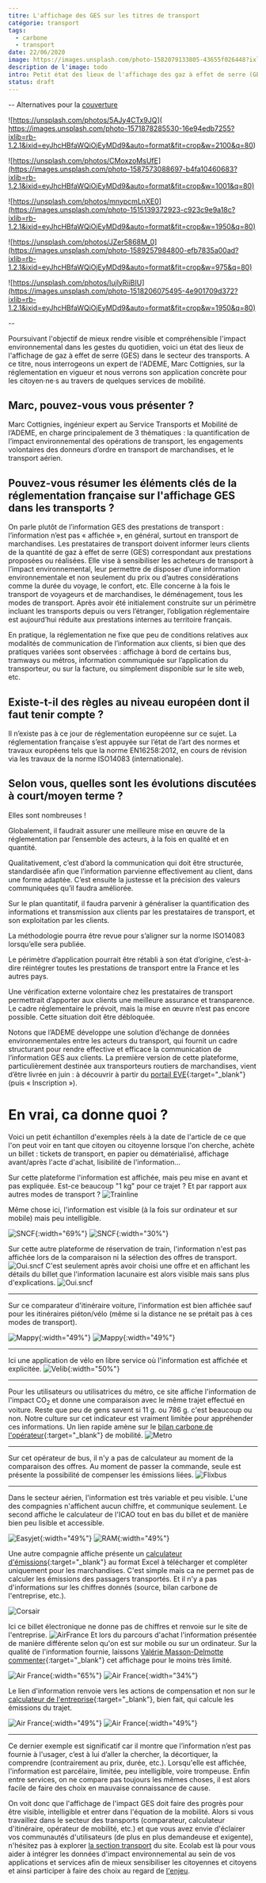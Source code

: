 ```yaml
---
titre: L'affichage des GES sur les titres de transport
catégorie: transport
tags:
  - carbone
  - transport
date: 22/06/2020
image: https://images.unsplash.com/photo-1582079133805-43655f026448?ixlib=rb-1.2.1&ixid=eyJhcHBfaWQiOjEyMDd9&auto=format&fit=crop&w=1950&q=80
description de l'image: todo
intro: Petit état des lieux de l'affichage des gaz à effet de serre (GES) sur les cartes, titres et justificatifs de transport…
status: draft
---
```


--
Alternatives pour la [couverture](https://unsplash.com/photos/2cE7CmFsMHQ)

![https://unsplash.com/photos/5AJy4CTx9JQ](
https://images.unsplash.com/photo-1571878285530-16e94edb7255?ixlib=rb-1.2.1&ixid=eyJhcHBfaWQiOjEyMDd9&auto=format&fit=crop&w=2100&q=80)

![https://unsplash.com/photos/CMoxzoMsUfE](https://images.unsplash.com/photo-1587573088697-b4fa10460683?ixlib=rb-1.2.1&ixid=eyJhcHBfaWQiOjEyMDd9&auto=format&fit=crop&w=1001&q=80)

![https://unsplash.com/photos/mnypcmLnXE0](https://images.unsplash.com/photo-1515139372923-c923c9e9a18c?ixlib=rb-1.2.1&ixid=eyJhcHBfaWQiOjEyMDd9&auto=format&fit=crop&w=1950&q=80)

![https://unsplash.com/photos/JZer5868M_0](https://images.unsplash.com/photo-1589257984800-efb7835a00ad?ixlib=rb-1.2.1&ixid=eyJhcHBfaWQiOjEyMDd9&auto=format&fit=crop&w=975&q=80)

![https://unsplash.com/photos/lujlyRiiBIU](https://images.unsplash.com/photo-1518206075495-4e901709d372?ixlib=rb-1.2.1&ixid=eyJhcHBfaWQiOjEyMDd9&auto=format&fit=crop&w=1950&q=80)

--


Poursuivant l'objectif de mieux rendre visible et compréhensible l'impact environnemental dans les gestes du quotidien, voici un état des lieux de l'affichage de gaz à effet de serre (GES) dans le secteur des transports. A ce titre, nous interrogeons un expert de l'ADEME, Marc Cottignies, sur la réglementation en vigueur et nous verrons son application concrète pour les citoyen·ne·s au travers de quelques services de mobilité.

## Marc, pouvez-vous vous présenter ?

Marc Cottignies, ingénieur expert au Service Transports et Mobilité de l’ADEME, en charge principalement de 3 thématiques : la quantification de l’impact environnemental des opérations de transport, les engagements volontaires des donneurs d’ordre en transport de marchandises, et le transport aérien.

## Pouvez-vous résumer les éléments clés de la réglementation française sur l'affichage GES dans les transports ?

On parle plutôt de l’information GES des prestations de transport : l’information n’est pas « affichée », en général, surtout en transport de marchandises.
Les prestataires de transport doivent informer leurs clients de la quantité de gaz à effet de serre (GES) correspondant aux prestations proposées ou réalisées.
Elle vise à sensibiliser les acheteurs de transport à l’impact environnemental, leur permettre de disposer d’une information environnementale et non seulement du prix ou d’autres considérations comme la durée du voyage, le confort, etc.
Elle concerne à la fois le transport de voyageurs et de marchandises, le déménagement, tous les modes de transport.
Après avoir été initialement construite sur un périmètre incluant les transports depuis ou vers l’étranger, l’obligation réglementaire est aujourd’hui réduite aux prestations internes au territoire français.

En pratique, la réglementation ne fixe que peu de conditions relatives aux modalités de communication de l’information aux clients, si bien que des pratiques variées sont observées : affichage à bord de certains bus, tramways ou métros, information communiquée sur l’application du transporteur, ou sur la facture, ou simplement disponible sur le site web, etc.

## Existe-t-il des règles au niveau européen dont il faut tenir compte ?

Il n’existe pas à ce jour de réglementation européenne sur ce sujet.
La réglementation française s’est appuyée sur l’état de l’art des normes et travaux européens tels que la norme EN16258:2012, en cours de révision via les travaux de la norme ISO14083 (internationale).

## Selon vous, quelles sont les évolutions discutées à court/moyen terme ?

Elles sont nombreuses !

Globalement, il faudrait assurer une meilleure mise en œuvre de la réglementation par l’ensemble des acteurs, à la fois en qualité et en quantité.

Qualitativement, c’est d’abord la communication qui doit être structurée, standardisée afin que l’information parvienne effectivement au client, dans une forme adaptée. C’est ensuite la justesse et la précision des valeurs communiquées qu’il faudra améliorée.

Sur le plan quantitatif, il faudra parvenir à généraliser la quantification des informations et transmission aux clients par les prestataires de transport, et son exploitation par les clients.

La méthodologie pourra être revue pour s’aligner sur la norme ISO14083 lorsqu’elle sera publiée.

Le périmètre d’application pourrait être rétabli à son état d’origine, c’est-à-dire réintégrer toutes les prestations de transport entre la France et les autres pays.

Une vérification externe volontaire chez les prestataires de transport permettrait d’apporter aux clients une meilleure assurance et transparence. Le cadre réglementaire le prévoit, mais la mise en œuvre n’est pas encore possible. Cette situation doit être débloquée.

Notons que l’ADEME développe une solution d’échange de données environnementales entre les acteurs du transport, qui fournit un cadre structurant pour rendre effective et efficace la communication de l’information GES aux clients. La première version de cette plateforme, particulièrement destinée aux transporteurs routiers de marchandises, vient d’être livrée en juin : à découvrir à partir du [portail EVE](https://www.eve-transport-logistique.fr/){:target="_blank"} (puis « Inscription »).

# En vrai, ca donne quoi ?

Voici un petit échantillon d'exemples réels à la date de l'article de ce que l'on peut voir en tant que citoyen ou citoyenne lorsque l'on cherche, achète un billet : tickets de transport, en papier ou dématérialisé, affichage avant/après l'acte d'achat, lisibilité de l'information...

Sur cette plateforme l'information est affichée, mais peu mise en avant et pas expliquée. Est-ce beaucoup "1 kg" pour ce trajet ? Et par rapport aux autres modes de transport ?
![Trainline](transport/article-affichage-ges/infoges-train1.png)

Même chose ici, l'information est visible (à la fois sur ordinateur et sur mobile) mais peu intelligible.

![SNCF](transport/article-affichage-ges/infoges-train2.png){:width="69%"}
![SNCF](transport/article-affichage-ges/infoges-train5.png){:width="30%"}

Sur cette autre plateforme de réservation de train, l'information n'est pas affichée lors de la comparaison ni la sélection des offres de transport.
![Oui.sncf](transport/article-affichage-ges/infoges-train3.png)
C'est seulement après avoir choisi une offre et en affichant les détails du billet que l'information lacunaire est alors visible mais sans plus d'explications.
![Oui.sncf](transport/article-affichage-ges/infoges-train4.png)

---
Sur ce comparateur d'itinéraire voiture, l'information est bien affichée sauf pour les itinéraires piéton/vélo (même si la distance ne se prétait pas à ces modes de transport).

![Mappy](transport/article-affichage-ges/infoges-carto1.png){:width="49%"}
![Mappy](transport/article-affichage-ges/infoges-carto2.png){:width="49%"}

---
Ici une application de vélo en libre service où l'information est affichée et explicitée.
![Velib](transport/article-affichage-ges/infoges-velo_libre_service1.png){:width="50%"}

---
Pour les utilisateurs ou utilisatrices du métro, ce site affiche l'information de l'impact CO<sub>2</sub> et donne une comparaison avec le même trajet effectué en voiture. Reste que peu de gens savent si 11 g. ou 786 g. c'est beaucoup ou non. Notre culture sur cet indicateur est vraiment limitée pour appréhender ces informations. Un lien rapide amène sur le [bilan carbone de l'opérateur](https://www.ratp.fr/groupe-ratp/pour-la-planete-et-la-ville/engages-contre-le-changement-climatique){:target="_blank"} de mobilité.
![Metro](transport/article-affichage-ges/infoges-metro1.png)

---
Sur cet opérateur de bus, il n'y a pas de calculateur au moment de la comparaison des offres. Au moment de passer la commande, seule est présente la possibilité de compenser les émissions liées.
![Flixbus](transport/article-affichage-ges/infoges-bus1.png)

---
Dans le secteur aérien, l'information est très variable et peu visible. L'une des compagnies n'affichent aucun chiffre, et communique seulement. Le second affiche le calculateur de l'ICAO tout en bas du billet et de manière bien peu lisible et accessible.

![Easyjet](transport/article-affichage-ges/infoges-avion1.png){:width="49%"}
![RAM](transport/article-affichage-ges/infoges-avion3.png){:width="49%"}

Une autre compagnie affiche présente un [calculateur d'émissions](https://www.corsair.fr/calculateur-co2){:target="_blank"} au format Excel à télécharger et compléter uniquement pour les marchandises. C'est simple mais ca ne permet pas de calculer les émissions des passagers transportés. Et il n'y a pas d'informations sur les chiffres donnés (source, bilan carbone de l'entreprise, etc.).

![Corsair](transport/article-affichage-ges/infoges-avion2.png)

Ici ce billet électronique ne donne pas de chiffres et renvoie sur le site de l'entreprise.
![AirFrance](transport/article-affichage-ges/infoges-avion4.png)
Et lors du parcours d'achat l'information présentée de manière différente selon qu'on est sur mobile ou sur un ordinateur. Sur la qualité de l'information fournie, laissons [Valérie Masson-Delmotte commenter](https://twitter.com/valmasdel/status/1287714996810592257){:target="_blank"} cet affichage pour le moins très limité.

![Air France](transport/article-affichage-ges/infoges-avion5.png){:width="65%"}
![Air France](transport/article-affichage-ges/infoges-avion5bis.png){:width="34%"}

Le lien d'information renvoie vers les actions de compensation et non sur le [calculateur de l'entreprise](https://corporate.airfrance.com/fr/co2/calculateur){:target="_blank"}, bien fait, qui calcule les émissions du trajet.

![Air France](transport/article-affichage-ges/infoges-avion6.png){:width="49%"}
![Air France](transport/article-affichage-ges/infoges-avion6bis.png){:width="49%"}

---

Ce dernier exemple est significatif car il montre que l’information n’est pas fournie à l'usager, c’est à lui d’aller la chercher, la décortiquer, la comprendre (contrairement au prix, durée, etc.). Lorsqu'elle est affichée, l'information est parcélaire, limitée, peu intelligible, voire trompeuse. Enfin entre services, on ne compare pas toujours les mêmes choses, il est alors facile de faire des choix en mauvaise connaissance de cause.

On voit donc que l'affichage de l'impact GES doit faire des progrès pour être visible, intelligible et entrer dans l'équation de la mobilité. Alors si vous travaillez dans le secteur des transports (comparateur, calculateur d'itinéraire, opérateur de mobilité, etc.) et que vous avez envie d'éclairer vos communautés d'utilisateurs (de plus en plus demandeuse et exigente), n'hésitez pas à explorer [la section transport](https://ecolab.ademe.fr/transport) du site. Ecolab est là pour vous aider à intégrer les données d'impact environnemental au sein de vos applications et services afin de mieux sensibiliser les citoyennes et citoyens et ainsi participer à faire des choix au regard de [l'enjeu](/blog/transport/budget-empreinte-carbone-c-est-quoi).
